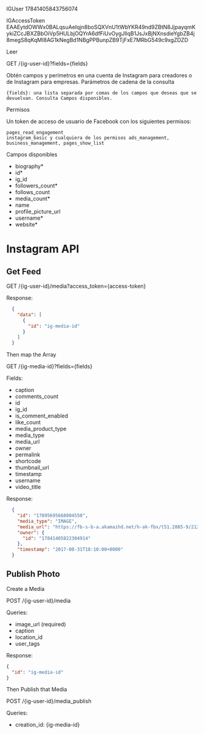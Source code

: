 IGUser 17841405843756074

IGAccessToken EAAEytdOWWx0BALqsuAeIqjn8boSQXVnU1tWbYKR49nd9ZBtN8JjpayqmKykiZCcJBXZBbOiVp5HULbjOQYrA6dfFiUvOygJllqB1JsJxBjNXnsdieYgbZB4j8megS8qKqMI8AG1kNegBd1NBgPPBunpZB9TjFxE7MRbG549c9xgZDZD


Leer

GET /{ig-user-id}?fields={fields}

Obtén campos y perímetros en una cuenta de Instagram para creadores o de Instagram para empresas.
Parámetros de cadena de la consulta

    {fields}: una lista separada por comas de los campos que deseas que se devuelvan. Consulta Campos disponibles.

Permisos

Un token de acceso de usuario de Facebook con los siguientes permisos:

    pages_read_engagement
    instagram_basic y cualquiera de los permisos ads_management, business_management, pages_show_list

Campos disponibles

- biography*
- id*
- ig_id
- followers_count*
- follows_count
- media_count*
- name
- profile_picture_url
- username*
- website*


# Instagram API

## Get Feed

GET /{ig-user-id}/media?access_token={access-token}

Response:
```json
  {
    "data": [
      {
        "id": "ig-media-id"
      }
    ]
  }
```

Then map the Array

GET /{ig-media-id}?fields={fields}

Fields: 
- caption
- comments_count
- id
- ig_id
- is_comment_enabled
- like_count
- media_product_type
- media_type
- media_url
- owner
- permalink
- shortcode
- thumbnail_url
- timestamp
- username
- video_title

Response:
```json
  {
    "id": "17895695668004550",
    "media_type": "IMAGE",
    "media_url": "https://fb-s-b-a.akamaihd.net/h-ak-fbx/t51.2885-9/21227247_1640962412602631_3222510491855224832_n.jpg?_nc_log=1",
    "owner": {
      "id": "17841405822304914"
    },
    "timestamp": "2017-08-31T18:10:00+0000"
  }
```

## Publish Photo

Create a Media

POST /{ig-user-id}/media

Queries:
- image_url (required)
- caption
- location_id
- user_tags

Response:
```json
{
  "id": "ig-media-id"
}
```
Then Publish that Media

POST /{ig-user-id}/media_publish

Queries:
- creation_id: {ig-media-id}
